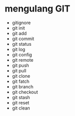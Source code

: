 # mengulang GIT
- gitignore
- git init
- git add
- git commit 
- git status
- git log
- git config
- git remote
- git push
- git pull
- git clone
- git fatch
- git branch
- git checkout
- git stash
- git reset
- git clean
